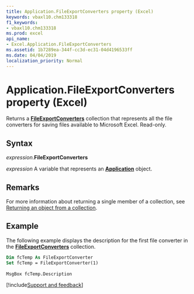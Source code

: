 ```yaml
---
title: Application.FileExportConverters property (Excel)
keywords: vbaxl10.chm133318
f1_keywords:
- vbaxl10.chm133318
ms.prod: excel
api_name:
- Excel.Application.FileExportConverters
ms.assetid: 1b7289ea-344f-cc3d-ec31-04d4196533ff
ms.date: 04/04/2019
localization_priority: Normal
---
```



# Application.FileExportConverters property (Excel)

Returns a **[FileExportConverters](Excel.FileExportConverters.md)** collection that represents all the file converters for saving files available to Microsoft Excel. Read-only.


## Syntax

_expression_.**FileExportConverters**

_expression_ A variable that represents an **[Application](Excel.Application(object).md)** object.


## Remarks

For more information about returning a single member of a collection, see [Returning an object from a collection](../excel/Concepts/Workbooks-and-Worksheets/returning-an-object-from-a-collection-excel.md).


## Example

The following example displays the description for the first file converter in the **[FileExportConverters](Excel.FileExportConverters.md)** collection.

```vb
Dim fcTemp As FileExportConverter 
Set fcTemp = FileExportConverter(1) 
 
MsgBox fcTemp.Description
```




[!include[Support and feedback](~/includes/feedback-boilerplate.md)]